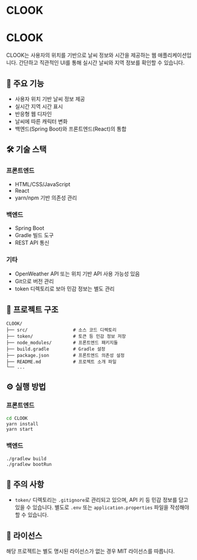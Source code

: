# CLOOK

# CLOOK

CLOOK는 사용자의 위치를 기반으로 날씨 정보와 시간을 제공하는 웹 애플리케이션입니다. 간단하고 직관적인 UI를 통해 실시간 날씨와 지역 정보를 확인할 수 있습니다.

## 🧩 주요 기능

- 사용자 위치 기반 날씨 정보 제공
- 실시간 지역 시간 표시
- 반응형 웹 디자인
- 날씨에 따른 캐릭터 변화
- 백엔드(Spring Boot)와 프론트엔드(React)의 통합

## 🛠 기술 스택

### 프론트엔드
- HTML/CSS/JavaScript
- React
- yarn/npm 기반 의존성 관리

### 백엔드
- Spring Boot
- Gradle 빌드 도구
- REST API 통신

### 기타
- OpenWeather API 또는 위치 기반 API 사용 가능성 있음
- Git으로 버전 관리
- token 디렉토리로 보아 민감 정보는 별도 관리

## 📁 프로젝트 구조

```
CLOOK/
├── src/                 # 소스 코드 디렉토리
├── token/               # 토큰 등 민감 정보 저장
├── node_modules/        # 프론트엔드 패키지들
├── build.gradle         # Gradle 설정
├── package.json         # 프론트엔드 의존성 설정
├── README.md            # 프로젝트 소개 파일
└── ...
```

## ⚙️ 실행 방법

### 프론트엔드
```bash
cd CLOOK
yarn install
yarn start
```

### 백엔드
```bash
./gradlew build
./gradlew bootRun
```

## 📌 주의 사항

- `token/` 디렉토리는 `.gitignore`로 관리되고 있으며, API 키 등 민감 정보를 담고 있을 수 있습니다. 별도로 `.env` 또는 `application.properties` 파일을 작성해야 할 수 있습니다.

## 📄 라이선스

해당 프로젝트는 별도 명시된 라이선스가 없는 경우 MIT 라이선스를 따릅니다.




